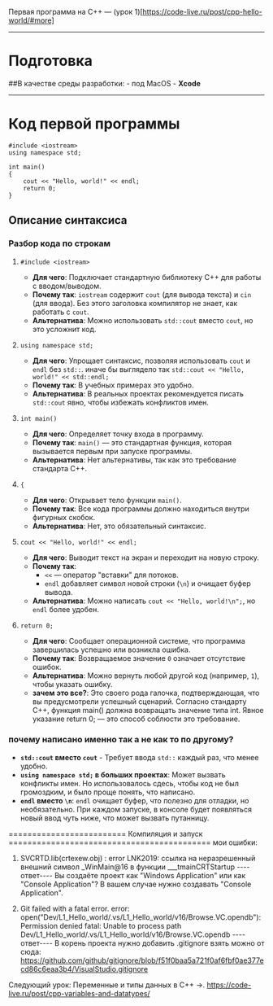Первая программа на C++ — (урок 1)[https://code-live.ru/post/cpp-hello-world/#more]


--- 
# Подготовка

##В качестве среды разработки:
    - под MacOS - **Xcode**

---
# Код первой программы 

```ccp
#include <iostream>
using namespace std;

int main() 
{ 
    cout << "Hello, world!" << endl;
    return 0; 
}
```

## Описание синтаксиса

### Разбор кода по строкам

1. `#include <iostream>`  
   - **Для чего**: Подключает стандартную библиотеку C++ для работы с вводом/выводом.  
   - **Почему так**: `iostream` содержит `cout` (для вывода текста) и `cin` (для ввода). Без этого заголовка компилятор не знает, как работать с `cout`.  
   - **Альтернатива**: Можно использовать `std::cout` вместо `cout`, но это усложнит код.

2. `using namespace std;`  
   - **Для чего**: Упрощает синтаксис, позволяя использовать `cout` и `endl` без `std::`.  иначе бы выглядело так 
   ```std::cout << "Hello, world!" << std::endl;```
   - **Почему так**: В учебных примерах это удобно.  
   - **Альтернатива**: В реальных проектах рекомендуется писать `std::cout` явно, чтобы избежать конфликтов имен.

3. `int main()`  
   - **Для чего**: Определяет точку входа в программу.  
   - **Почему так**: `main()` — это стандартная функция, которая вызывается первым при запуске программы.
   - **Альтернатива**: Нет альтернативы, так как это требование стандарта C++.

4. `{`  
   - **Для чего**: Открывает тело функции `main()`.  
   - **Почему так**: Все кода программы должно находиться внутри фигурных скобок.  
   - **Альтернатива**: Нет, это обязательный синтаксис.

5. `cout << "Hello, world!" << endl;`  
   - **Для чего**: Выводит текст на экран и переходит на новую строку.  
   - **Почему так**:  
     - `<<` — оператор "вставки" для потоков.  
     - `endl` добавляет символ новой строки (`\n`) и очищает буфер вывода.  
   - **Альтернатива**: Можно написать `cout << "Hello, world!\n";`, но `endl` более удобен.

6. `return 0;`  
   - **Для чего**: Сообщает операционной системе, что программа завершилась успешно или возникла ошибка.  
   - **Почему так**: Возвращаемое значение `0` означает отсутствие ошибок.  
   - **Альтернатива**: Можно вернуть любой другой код (например, `1`), чтобы указать ошибку.
   - **зачем это все?**: Это своего рода галочка, подтверждающая, что вы предусмотрели успешный сценарий. 
    Согласно стандарту C++, функция main() должна возвращать значение типа int. Явное указание return 0; — это способ соблюсти это требование.

### почему написано именно так а не как то по другому?
- **`std::cout` вместо `cout`** - Требует ввода `std::` каждый раз, что менее удобно.
- **`using namespace std;` в больших проектах**: Может вызвать конфликты имен. Но использовалось сдесь, чтобы код не был громоздким, и было проще понять, что написано. 
- **`endl` вместо `\n`**: `endl` очищает буфер, что полезно для отладки, но необязательно. При каждом запуске, в консоле будет появляться новый ввод чуть ниже, что может вызвать путанницу.

=========================     Компиляция и запуск     ===========================================
мои ошибки:
1) SVCRTD.lib(crtexew.obj) : error LNK2019: ссылка на неразрешенный внешний символ      _WinMain@16 в функции ___tmainCRTStartup
----ответ----
Вы создаёте проект как "Windows Application" или как "Console Application"? В вашем случае нужно создавать "Console Application".

2)  Git failed with a fatal error.
error: open("Dev/L1_Hello_world/.vs/L1_Hello_world/v16/Browse.VC.opendb"): Permission denied
fatal: Unable to process path Dev/L1_Hello_world/.vs/L1_Hello_world/v16/Browse.VC.opendb
----ответ----
В корень проекта нужно добавить .gitignore взять можно от сюда:
https://github.com/github/gitignore/blob/f51f0baa5a721f0af6fbf0ae377ecd86c6eaa3b4/VisualStudio.gitignore

Следующий урок: Переменные и типы данных в C++ →.
https://code-live.ru/post/cpp-variables-and-datatypes/
